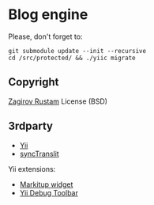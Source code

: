 # Blog engine
Please, don't forget to:

    git submodule update --init --recursive
    cd /src/protected/ && ./yiic migrate

## Copyright

[Zagirov Rustam](mailto:rustam@zagirov.name)
License (BSD)

## 3rdparty

* [Yii](http://yiiframework.com)
* [syncTranslit](http://snowcore.net/synctranslit)

Yii extensions:

* [Markitup widget](https://github.com/yiiext/markitup-widget)
* [Yii Debug Toolbar](https://github.com/cr0t/yiidebugtb)
